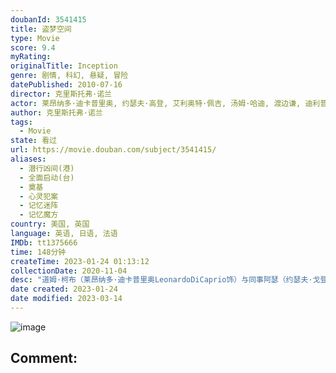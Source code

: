 ```yaml
---
doubanId: 3541415
title: 盗梦空间
type: Movie
score: 9.4
myRating: 
originalTitle: Inception
genre: 剧情, 科幻, 悬疑, 冒险
datePublished: 2010-07-16
director: 克里斯托弗·诺兰
actor: 莱昂纳多·迪卡普里奥, 约瑟夫·高登, 艾利奥特·佩吉, 汤姆·哈迪, 渡边谦, 迪利普·劳, 基里安·墨菲, 汤姆·贝伦杰, 玛丽昂·歌迪亚, 皮特·波斯尔思韦特, 迈克尔·凯恩, 卢卡斯·哈斯, 李太力, 克莱尔·吉尔蕾, 马格努斯·诺兰, 泰勒·吉蕾, 乔纳森·吉尔, 水源士郎, 冈本玉二, 厄尔·卡梅伦, 瑞恩·海沃德, 米兰达·诺兰, 拉什·费加, 蒂姆·科勒赫, 妲露拉·莱莉, 迈克尔·加斯顿, 吉尔·马德雷尔, 玛格丽特·因索利亚, undefined
author: 克里斯托弗·诺兰
tags:
  - Movie
state: 看过
url: https://movie.douban.com/subject/3541415/
aliases:
  - 潜行凶间(港)
  - 全面启动(台)
  - 奠基
  - 心灵犯案
  - 记忆迷阵
  - 记忆魔方
country: 美国, 英国
language: 英语, 日语, 法语
IMDb: tt1375666
time: 148分钟
createTime: 2023-01-24 01:13:12
collectionDate: 2020-11-04
desc: "道姆·柯布（莱昂纳多·迪卡普里奥LeonardoDiCaprio饰）与同事阿瑟（约瑟夫·戈登-莱维特JosephGordon-Levitt饰）和纳什（卢卡斯·哈斯LukasHaas饰..."
date created: 2023-01-24
date modified: 2023-03-14
---
```


![image](p513344864.jpg)

Comment:
---
